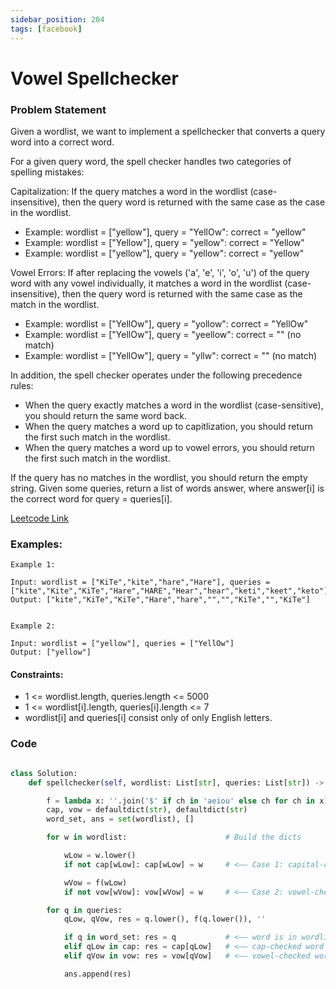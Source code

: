 ```yaml
---
sidebar_position: 204
tags: [facebook]
---
```


# Vowel Spellchecker

### Problem Statement

Given a wordlist, we want to implement a spellchecker that converts a query word into a correct word.

For a given query word, the spell checker handles two categories of spelling mistakes:

Capitalization: If the query matches a word in the wordlist (case-insensitive), then the query word is returned with the same case as the case in the wordlist.

- Example: wordlist = ["yellow"], query = "YellOw": correct = "yellow"
- Example: wordlist = ["Yellow"], query = "yellow": correct = "Yellow"
- Example: wordlist = ["yellow"], query = "yellow": correct = "yellow"

Vowel Errors: If after replacing the vowels ('a', 'e', 'i', 'o', 'u') of the query word with any vowel individually, it matches a word in the wordlist (case-insensitive), then the query word is returned with the same case as the match in the wordlist.

- Example: wordlist = ["YellOw"], query = "yollow": correct = "YellOw"
- Example: wordlist = ["YellOw"], query = "yeellow": correct = "" (no match)
- Example: wordlist = ["YellOw"], query = "yllw": correct = "" (no match)

In addition, the spell checker operates under the following precedence rules:

- When the query exactly matches a word in the wordlist (case-sensitive), you should return the same word back.
- When the query matches a word up to capitlization, you should return the first such match in the wordlist.
- When the query matches a word up to vowel errors, you should return the first such match in the wordlist.

If the query has no matches in the wordlist, you should return the empty string.
Given some queries, return a list of words answer, where answer[i] is the correct word for query = queries[i].

[Leetcode Link](https://leetcode.com/problems/vowel-spellchecker)

### Examples:

```
Example 1:

Input: wordlist = ["KiTe","kite","hare","Hare"], queries = ["kite","Kite","KiTe","Hare","HARE","Hear","hear","keti","keet","keto"]
Output: ["kite","KiTe","KiTe","Hare","hare","","","KiTe","","KiTe"]


Example 2:

Input: wordlist = ["yellow"], queries = ["YellOw"]
Output: ["yellow"]
```

#### Constraints:

- 1 <= wordlist.length, queries.length <= 5000
- 1 <= wordlist[i].length, queries[i].length <= 7
- wordlist[i] and queries[i] consist only of only English letters.

### Code

```python title="Python Code"

class Solution:
    def spellchecker(self, wordlist: List[str], queries: List[str]) -> List[str]:

        f = lambda x: ''.join('$' if ch in 'aeiou' else ch for ch in x)
        cap, vow = defaultdict(str), defaultdict(str)
        word_set, ans = set(wordlist), []

        for w in wordlist:                      # Build the dicts

            wLow = w.lower()
            if not cap[wLow]: cap[wLow] = w     # <–– Case 1: capital-check

            wVow = f(wLow)
            if not vow[wVow]: vow[wVow] = w     # <–– Case 2: vowel-check

        for q in queries:
            qLow, qVow, res = q.lower(), f(q.lower()), ''

            if q in word_set: res = q           # <–– word is in wordlist
            elif qLow in cap: res = cap[qLow]   # <–– cap-checked word is in wordlist
            elif qVow in vow: res = vow[qVow]   # <–– vowel-checked word is in wordlist

            ans.append(res)
```
